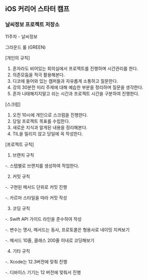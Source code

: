 ## iOS 커리어 스타터 캠프

### 날씨정보 프로젝트 저장소

11주차 - 날씨정보

그라운드 룰 (GREEN)


[개인의 규칙]
1) 혼자라도 비어있는 회의실에서 프로젝트를 진행하며 시간관리를 한다.
2) 의존모둠을 적극 활용해본다.
3) 디코에 들어와 있는 캠퍼들과 자유롭게 소통하고 질문한다.
4) 강의 30분전 미리 주제에 대해 예습한 부분을 정리하며 질문을 생각한다.
5) 혼자 나태해지지말고 쉬는 시간과 프로젝트 시간을 구분하여 진행한다.

[스크럼]
1) 오전 10시에 개인으로 스크럼을 진행한다.
2) 당일 프로젝트 목표를 수립한다.
3) 새로운 지식과 알게된 내용을 정리해본다.
4) TIL을 밀리지 않고 당일에 꼭 작성한다.

[프로젝트 규칙]
1) 브랜치 규칙

-. 스텝별로 브랜치를 생성하여 작업한다.


2) 커밋 규칙

-. 구현된 메서드 단위로 커밋 진행

-. 카르마 스타일을 따라 커밋 작성


3) 코딩 규칙

-. Swift API 가이드 라인을 준수하여 작성

-. 변수는 명사, 메서드는 동사, 프로토콜은 형용사로 네이밍 지켜보기

-. 메서드 10줄, 클래스 200줄 이내로 코딩해보기


4) 기타 규칙

-. Xcode는 12.3버전에 맞춰 진행

-. 디바이스 기기는 12 버전에 맞춰서 진행
